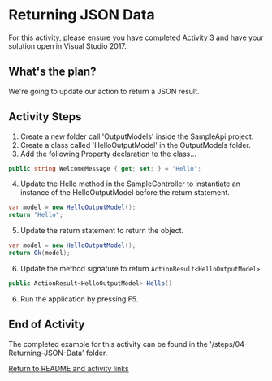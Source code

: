 # Returning JSON Data

For this activity, please ensure you have completed [Activity 3](03-CreateControllerAndAction.md) and have your solution open in Visual Studio 2017.

## What's the plan?

We're going to update our action to return a JSON result.

## Activity Steps

1. Create a new folder call 'OutputModels' inside the SampleApi project.
2. Create a class called 'HelloOutputModel' in the OutputModels folder.
3. Add the following Property declaration to the class...

``` csharp
public string WelcomeMessage { get; set; } = "Hello";
```

4. Update the Hello method in the SampleController to instantiate an instance of the HelloOutputModel before the return statement.

``` csharp
var model = new HelloOutputModel();
return "Hello";
```

5. Update the return statement to return the object.

``` csharp
var model = new HelloOutputModel();
return Ok(model);
```

6. Update the method signature to return `ActionResult<HelloOutputModel>`

``` csharp
public ActionResult<HelloOutputModel> Hello()
```

6. Run the application by pressing F5.

## End of Activity

The completed example for this activity can be found in the '/steps/04-Returning-JSON-Data' folder.

[Return to README and activity links](../README.md)